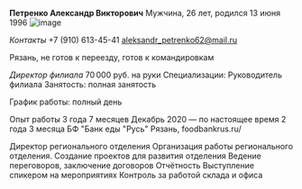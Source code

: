 **Петренко Александр Викторович**
Мужчина, 26 лет, родился 13 июня 1996
![image](https://user-images.githubusercontent.com/123314530/218269432-8aec08e4-f3c2-4d25-92d2-6b8173479d1c.png)


*Контакты*
 +7 (910) 613-45-41
aleksandr_petrenko62@mail.ru

Рязань, не готов к переезду, готов к командировкам


*Директор филиала*
70 000 руб. на руки
Специализации:
Руководитель филиала
Занятость: полная занятость

График работы: полный день

Опыт работы 3 года 7 месяцев
Декабрь 2020 — по настоящее время
2 года 3 месяца
БФ "Банк еды "Русь"
Рязань, foodbankrus.ru/


Директор регионального отделения
Организация работы регионального отделения.
Создание проектов для развития отделения
Ведение переговоров, заключение договоров
Отчётность
Выступление спикером на мероприятиях
Контроль за работой склада и офиса
